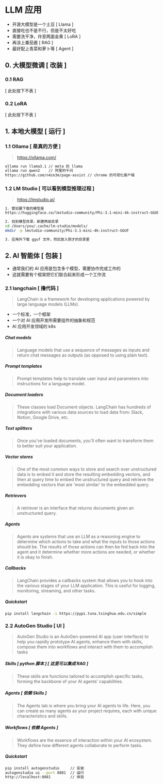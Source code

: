 # LLM 应用

* 开源大模型是一个土豆 [ Llama ]
* 直接吃也不是不行，但是不太好吃
* 需要洗干净，炸至两面金黄 [ LoRA ]
* 再涂上番茄酱 [ RAG ]
* 最好配上青菜和萝卜等 [ Agent ]

## 0. 大模型微调 [ 改装 ]

### 0.1 RAG

[ 此处按下不表 ]

### 0.2 LoRA

[ 此处按下不表 ]

## 1. 本地大模型 [ 运行 ]

### 1.1  Ollama [ 是真的方便 ]

> https://ollama.com/

```bash
ollama run llama3.1 // meta 的 llama
ollama run qwen2    // 阿里的千问
https://github.com/n4ze3m/page-assist // chrome 的可视化客户端
```

### 1.2  LM Studio [ 可以看到模型推理过程 ]

> https://lmstudio.ai/

```bash
1. 譬如要下载的模型是
https://huggingface.co/lmstudio-community/Phi-3.1-mini-4k-instruct-GGUF/resolve/main/Phi-3.1-mini-4k-instruct-Q5_K_M.gguf

2. 找到模型目录，新建两级目录
cd /Users/you/.cache/lm-studio/models/
mkdir -p lmstudio-community/Phi-3.1-mini-4k-instruct-GGUF

3. 应用外下载 gguf 文件，然后放入刚才的目录里
```

## 2. AI 智能体 [ 包装 ]

* 通常我们的 AI 应用是包含多个模型，需要协作完成工作的
* 这就需要有个框架把它们联合起来形成一个工作流

### 2.1 langchain [ 撸代码 ]

> LangChain is a framework for developing applications powered by large language models (LLMs).

* 一个标准，一个框架
* 一个对 AI 应用开发所需要组件的抽象和规范
* AI 应用开发领域的 k8s

##### Chat models

> Language models that use a sequence of messages as inputs and return chat messages as outputs (as opposed to using plain text). 

##### Prompt templates

> Prompt templates help to translate user input and parameters into instructions for a language model.

##### Document loaders

> These classes load Document objects. LangChain has hundreds of integrations with various data sources to load data from: Slack, Notion, Google Drive, etc.

##### Text splitters

> Once you've loaded documents, you'll often want to transform them to better suit your application. 

##### Vector stores

> One of the most common ways to store and search over unstructured data is to embed it and store the resulting embedding vectors, and then at query time to embed the unstructured query and retrieve the embedding vectors that are 'most similar' to the embedded query.

##### Retrievers

> A retriever is an interface that returns documents given an unstructured query.

##### Agents

> Agents are systems that use an LLM as a reasoning engine to determine which actions to take and what the inputs to those actions should be. The results of those actions can then be fed back into the agent and it determine whether more actions are needed, or whether it is okay to finish.

##### Callbacks

> LangChain provides a callbacks system that allows you to hook into the various stages of your LLM application. This is useful for logging, monitoring, streaming, and other tasks.

##### Quickstart

```bash
pip install langchain -i https://pypi.tuna.tsinghua.edu.cn/simple
```

### 2.2 AutoGen Studio [ UI ]

> AutoGen Studio is an AutoGen-powered AI app (user interface) to help you rapidly prototype AI agents, enhance them with skills, compose them into workflows and interact with them to accomplish tasks

##### Skills [ python 脚本 ] [ 这里可以集成 RAG ]

> These skills are functions tailored to accomplish specific tasks, forming the backbone of your AI agents’ capabilities.

##### Agents [ 依赖 Skills ]

> The Agents tab is where you bring your AI agents to life. Here, you can create as many agents as your project requires, each with unique characteristics and skills.

##### Workflows [ 依赖 Agents ]

> Workflows are the essence of interaction within your AI ecosystem. They define how different agents collaborate to perform tasks.

##### Quickstart

```bash
pip install autogenstudio     // 安装
autogenstudio ui --port 8081  // 运行
http://localhost:8081         // 体验
```
